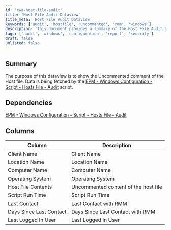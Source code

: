 ```yaml
---
id: 'cwa-host-file-audit'
title: 'Host File Audit Dataview'
title_meta: 'Host File Audit Dataview'
keywords: ['audit', 'hostfile', 'uncommented', 'rmm', 'windows']
description: 'This document provides a summary of the Host File Audit Dataview, detailing the uncommented content of the host file fetched by the EPM - Windows Configuration script. It includes important columns such as Client Name, Location Name, Computer Name, and more, along with their descriptions.'
tags: ['audit', 'windows', 'configuration', 'report', 'security']
draft: false
unlisted: false
---
```

## Summary

The purpose of this dataview is to show the Uncommented comment of the Host file. Data is being fetched by the [EPM - Windows Configuration - Script - Hosts File - Audit](https://proval.itglue.com/DOC-5078775-9106329) script.

## Dependencies

[EPM - Windows Configuration - Script - Hosts File - Audit](https://proval.itglue.com/DOC-5078775-9106329)

## Columns

| Column                     | Description                                   |
|---------------------------|-----------------------------------------------|
| Client Name               | Client Name                                   |
| Location Name             | Location Name                                 |
| Computer Name             | Computer Name                                 |
| Operating System          | Operating System                              |
| Host File Contents        | Uncommented content of the host file         |
| Script Run Time           | Script Run Time                               |
| Last Contact              | Last Contact with RMM                         |
| Days Since Last Contact   | Days Since Last Contact with RMM              |
| Last Logged In User       | Last Logged In User                           |



